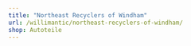 ```yaml
---
title: "Northeast Recyclers of Windham"
url: /willimantic/northeast-recyclers-of-windham/
shop: Autoteile
---
```


